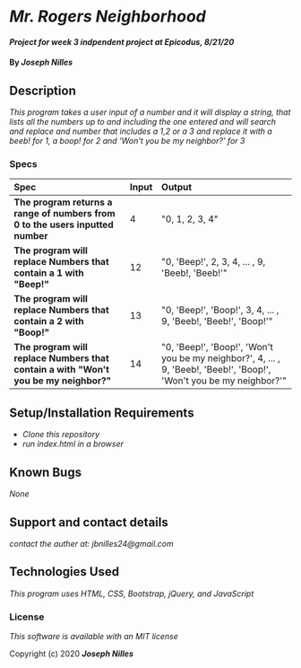 # _Mr. Rogers Neighborhood_

#### _Project for week 3 indpendent project at Epicodus, 8/21/20_

#### By _**Joseph Nilles**_

## Description

_This program takes a user input of a number and it will display a string, that lists all the numbers up to and including the one entered and will search and replace and number that includes a 1,2 or a 3 and replace it with a beeb! for 1, a boop! for 2 and 'Won't you be my neighbor?' for 3_

### Specs
| Spec | Input | Output |
| :-------------     | :------------- | :------------- |
| **The program returns a range of numbers from 0 to the users inputted number** | 4 | "0, 1, 2, 3, 4" |
| **The program will replace Numbers that contain a 1 with "Beep!"** | 12 | "0, 'Beep!', 2, 3, 4, ... , 9, 'Beeb!, 'Beeb!'" |
| **The program will replace Numbers that contain a 2 with "Boop!"** | 13 | "0, 'Beep!', 'Boop!', 3, 4, ... , 9, 'Beeb!, 'Beeb!', 'Boop!'" |
| **The program will replace Numbers that contain a  with "Won't you be my neighbor?"** | 14 | "0, 'Beep!', 'Boop!', 'Won't you be my neighbor?', 4, ... , 9, 'Beeb!, 'Beeb!', 'Boop!', 'Won't you be my neighbor?'" |



## Setup/Installation Requirements

* _Clone this repository_
* _run index.html in a browser_

## Known Bugs

_None_

## Support and contact details

_contact the auther at: jbnilles24@gmail.com_

## Technologies Used

_This program uses HTML, CSS, Bootstrap, jQuery, and JavaScript_

### License

*This software is available with an MIT license*

Copyright (c) 2020 **_Joseph Nilles_**